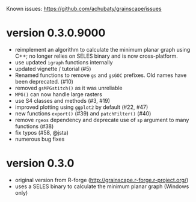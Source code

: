 Known issues: https://github.com/achubaty/grainscape/issues

version 0.3.0.9000
==================
* reimplement an algorithm to calculate the minimum planar graph using C++;
  no longer relies on SELES binary and is now cross-platform.
* use updated `igraph` functions internally
* updated vignette / tutorial (#5)
* Renamed functions to remove `gs` and `gsGOC` prefixes. Old names have been deprecated. (#10)
* removed `gsMPGstitch()` as it was unreliable
* `MPG()` can now handle large rasters
* use S4 classes and methods (#3, #19)
* improved plotting using `ggplot2` by default (#22, #47)
* new functions `export()` (#39) and `patchFilter()` (#40)
* remove `rgeos` dependency and deprecate use of `sp` argument to many functions (#38)
* fix typos (#58, @jsta)
* numerous bug fixes

version 0.3.0
=============
* original version from R-forge (http://grainscape.r-forge.r-project.org/)
* uses a SELES binary to calculate the minimum planar graph (Windows only)
